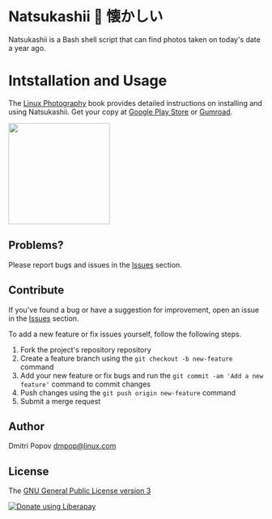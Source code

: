 # Natsukashii :cherry_blossom: 懐かしい

Natsukashii is a Bash shell script that can find photos taken on today's date a year ago.

# Intstallation and Usage

The [Linux Photography](https://gumroad.com/l/linux-photography) book provides detailed instructions on installing and using Natsukashii. Get your copy at [Google Play Store](https://play.google.com/store/books/details/Dmitri_Popov_Linux_Photography?id=cO70CwAAQBAJ) or [Gumroad](https://gumroad.com/l/linux-photography).

<img src="https://scribblesandsnaps.files.wordpress.com/2016/07/linux-photography-6.jpg" width="200"/>

## Problems?

Please report bugs and issues in the [Issues](https://gitlab.com/dmpop/natsukashii/issues) section.

## Contribute

If you've found a bug or have a suggestion for improvement, open an issue in the [Issues](https://gitlab.com/dmpop/natsukashii/issues) section.

To add a new feature or fix issues yourself, follow the following steps.

1. Fork the project's repository repository
2. Create a feature branch using the `git checkout -b new-feature` command
3. Add your new feature or fix bugs and run the `git commit -am 'Add a new feature'` command to commit changes
4. Push changes using the `git push origin new-feature` command
5. Submit a merge request

## Author

Dmitri Popov [dmpop@linux.com](mailto:dmpop@linux.com)

## License

The [GNU General Public License version 3](http://www.gnu.org/licenses/gpl-3.0.en.html)

<noscript><a href="https://liberapay.com/dmpop/donate"><img alt="Donate using Liberapay" src="https://liberapay.com/assets/widgets/donate.svg"></a></noscript>
